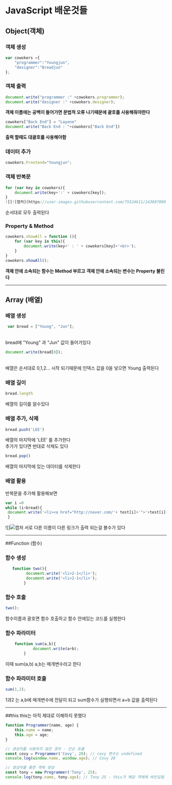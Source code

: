# JavaScript 배운것들

## Object(객체)
### 객체 생성
```javascript
var cowokers ={
    "programmer":"Youngjun",
    "designer":"Breadjun"
};
```

### 객체 출력

```javascript
document.write("programmer :" +cowokers.programmer);
document.write("designer :" +cowokers.designer);
```
**객체 이름에는 공백이 들어가면 문법적 오류 나기때문에 괄호를 사용해줘야한다**
```javascript
cowokers["Back End"] = "Layone"
document.write("Back End : "+cowokers["Back End"])
```
**출력 할때도 대괄호를 사용해야함**

### 데이터 추가
```javascript
cowokers.Frontend="Youngjun";
```

### 객체 반복문
```javascript
for (var key in cowokers){
    document.write(key+':' + cowokers[key]);
}
![]![캡처](https://user-images.githubusercontent.com/75524611/143687009-3ea692ad-9449-44fa-b099-8dacc66cc9bc.PNG)
```
순서대로 모두 출력된다

### Property & Method
```javascript
cowokers.showAll = function (){
    for (var key in this){
        document.write(key+' : ' + cowokers[key]+'<br>');
    }
}
cowokers.showAll();

```
**객체 안에 소속되는 함수는 Method 부르고**
**객체 안에 소속되는 변수는 Property 불린다**

***
## Array (배열)
### 배열 생성
```javascript 
 var bread = ["Young", "Jun"];
```
<br>
bread에 "Young" 과 "Jun" 값이 들어가있다

```javascript
document.write(bread[0]);
```
<br>
배열은 순서대로 0,1,2... 시작 되기때문에
인덱스 값을 0을 넣으면 Young 출력된다

### 배열 길이 

```javascript
bread.length
```
배열의 길이를 알수있다

### 배열 추가, 삭제

```javascript
bread.push('LEE')
```
배열의 마지막에 'LEE' 를 추가한다<br>
추가가 있다면 반대로 삭제도 있다
```javascript
bread.pop()
```
배열의 마지막에 있는 데이터를 삭제한다
### 배열 활용

반복문을 추가해 활용해보면

```javascript
var i =0 
while (i<bread){
 document.write('<li><a href="http://naver.com/'+ test[i]+'">'+test[i]+'</a></li>');
 }
```

![]![캡처](https://user-images.githubusercontent.com/75524611/143687009-3ea692ad-9449-44fa-b099-8dacc66cc9bc.PNG)
서로 다른 이름이 다른 링크가 출력 되는걸 볼수가 있다
***
##Function (함수)

### 함수 생성
```javascript
   function two(){
         document.write('<li>2-1</li>');
         document.write('<li>2-1</li>');
        }
```

### 함수 호출
```javascript
two();
```
함수이름과 괄호면 함수 호출하고 함수 안에있는 코드를 실행한다

### 함수 파라미터
```javascript
    function sum(a,b){
            document.write(a+b);
        }
```
이때 sum(a,b) a,b는 매개변수라고 한다

### 함수 파라미터 호출
```javascript
sum(1,2);
```
1과2 는 a,b에 매개변수에 전달이 되고 sum함수가 실행되면서 a+b 값을 출력된다

****

##this
this는 아직 제대로 이해하지 못했다
```javascript
function Programmer(name, age) {
    this.name = name;
    this.age = age;
}

// 생성자를 사용하지 않은 경우 - 단순 호출
const covy = Programmer('Covy', 20); // covy 변수는 undefined
console.log(window.name, window.age); // Covy 20

// 생성자를 통한 객체 생성
const tony = new Programmer('Tony', 25);
console.log(tony.name, tony.age); // Tony 25 - this가 해당 객체에 바인딩됨
```
